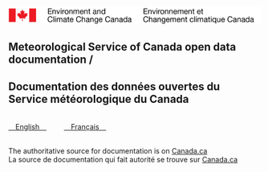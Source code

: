 ![ECCC logo](img_eccc-logo.png)

<h2 class="index-banner">Meteorological Service of Canada open data documentation /</h2>
<h2 class="index-banner">Documentation des données ouvertes du Service météorologique du Canada</h2>

</br>
<span><a href="./readme_en" class="btn btn-primary btn-lg">&emsp;English&emsp;</a>&emsp;&ensp;&ensp;&ensp;<a href="./readme_fr" class="btn btn-primary btn-lg">&emsp;Français&emsp;</a></span>
</br></br>

The authoritative source for documentation is on [Canada.ca](https://www.canada.ca/en/environment-climate-change/services/weather-general-tools-resources/weather-tools-specialized-data.html) <br> La source de documentation qui fait autorité se trouve sur [Canada.ca](https://www.canada.ca/fr/environnement-changement-climatique/services/conditions-meteorologiques-ressources-outils-generaux/outils-donnees-specialisees.html)
</br></br></br></br></br></br></br></br></br></br></br></br></br></br></br>
<style>
.navbar-light {
    display: none;
}
</style>
